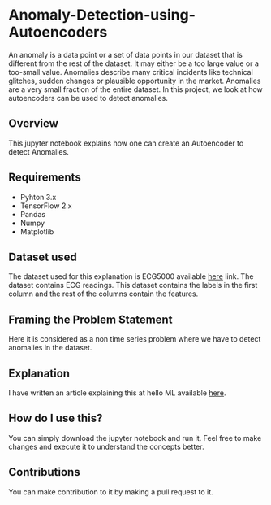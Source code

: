 # Anomaly-Detection-using-Autoencoders
An anomaly is a data point or a set of data points in our dataset that is different from the rest of the dataset. It may either be a too large value or a too-small value. Anomalies describe many critical incidents like technical glitches, sudden changes or plausible opportunity in the market. Anomalies are a very small fraction of the entire dataset. In this project, we look at how autoencoders can be used to detect anomalies. 

## Overview
This jupyter notebook explains how one can create an Autoencoder to detect Anomalies.

## Requirements
* Pyhton 3.x
* TensorFlow 2.x
* Pandas 
* Numpy
* Matplotlib

## Dataset used
The dataset used for this explanation is ECG5000 available [here](http://www.timeseriesclassification.com/Downloads/ECG5000.zip) link. The dataset contains ECG readings. This dataset contains the labels in the first column and the rest of the columns contain the features.

## Framing the Problem Statement
Here it is considered as a non time series problem where we have to detect anomalies in the dataset.

## Explanation
I have written an article explaining this at hello ML available [here](https://helloml.org/anomaly-detection-using-autoencoders/).

## How do I use this?
You can simply download the jupyter notebook and run it. Feel free to make changes and execute it to understand the concepts better.

## Contributions
You can make contribution to it by making a pull request to it.
